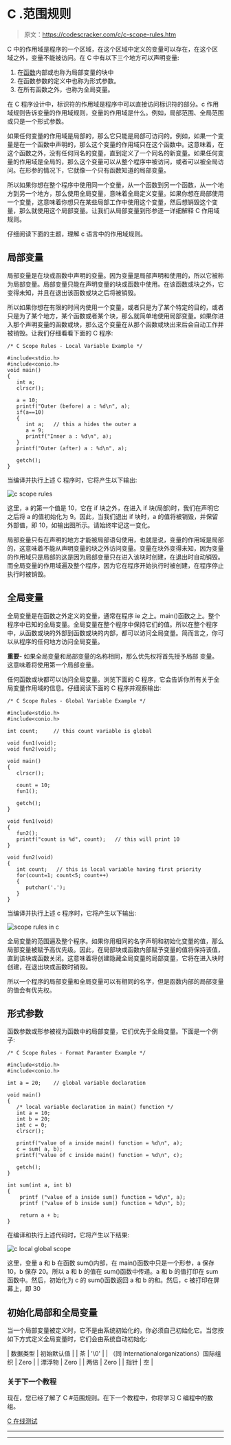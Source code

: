 # C .范围规则

> 原文：<https://codescracker.com/c/c-scope-rules.htm>

C 中的作用域是程序的一个区域，在这个区域中定义的变量可以存在，在这个区域之外，变量不能被访问。在 C 中有以下三个地方可以声明变量:

1.  在[函数](/c/c-functions.htm)内部或也称为局部变量的块中
2.  在函数参数的定义中也称为形式参数。
3.  在所有函数之外，也称为全局变量。

在 C 程序设计中，标识符的作用域是程序中可以直接访问标识符的部分。c 作用域规则告诉变量的作用域规则，变量的作用域是什么。例如，局部范围、全局范围或只是一个形式参数。

如果任何变量的作用域是局部的，那么它只能是局部可访问的。例如，如果一个变量是在一个函数中声明的，那么这个变量的作用域只在这个函数中。这意味着，在这个函数之外，没有任何同名的变量，直到定义了一个同名的新变量。如果任何变量的作用域是全局的，那么这个变量可以从整个程序中被访问，或者可以被全局访问。在形参的情况下，它就像一个只有函数知道的局部变量。

所以如果你想在整个程序中使用同一个变量，从一个函数到另一个函数，从一个地方到另一个地方，那么使用全局变量，意味着全局定义变量。如果你想在局部使用一个变量，这意味着你想只在某些局部工作中使用这个变量，然后想销毁这个变量，那么就使用这个局部变量。让我们从局部变量到形参逐一详细解释 C 作用域规则。

仔细阅读下面的主题，理解 c 语言中的作用域规则。

## 局部变量

局部变量是在块或函数中声明的变量。因为变量是局部声明和使用的，所以它被称为局部变量。局部变量只能在声明变量的块或函数中使用。在该函数或块之外，它变得未知，并且在退出该函数或块之后将被销毁。

所以如果你想在有限的时间内使用一个变量，或者只是为了某个特定的目的，或者只是为了某个地方，某个函数或者某个块，那么就简单地使用局部变量。如果你进入那个声明变量的函数或块，那么这个变量在从那个函数或块出来后会自动工作并被销毁。让我们仔细看看下面的 C 程序:

```
/* C Scope Rules - Local Variable Example */

#include<stdio.h>
#include<conio.h>
void main()
{
   int a;
   clrscr();

   a = 10;
   printf("Outer (before) a : %d\n", a);
   if(a==10)
   {
      int a;   // this a hides the outer a
      a = 9;
      printf("Inner a : %d\n", a);
   }
   printf("Outer (after) a : %d\n", a);

   getch();
}
```

当编译并执行上述 C 程序时，它将产生以下输出:

![c scope rules](img/50158549dbb6c6b0f11f45e3055f0366.png)

这里，a 的第一个值是 10，它在 if 块之外，在进入 if 块(局部)时，我们在声明它之后将 a 的值初始化为 9。因此，当我们退出 if 块时，a 的值将被销毁，并保留外部值，即 10，如输出图所示。请始终牢记这一变化。

局部变量只有在声明的地方才能被局部语句使用，也就是说，变量的作用域是局部的，这意味着不能从声明变量的块之外访问变量。变量在块外变得未知，因为变量的作用域只是局部的这是因为局部变量只在进入该块时创建，在退出时自动销毁。而全局变量的作用域遍及整个程序，因为它在程序开始执行时被创建，在程序停止执行时被销毁。

## 全局变量

全局变量是在函数之外定义的变量，通常在程序 ie 之上。main()函数之上。整个程序中已知的全局变量。全局变量在整个程序中保持它们的值。所以在整个程序中，从函数或块的外部到函数或块的内部，都可以访问全局变量。简而言之，你可以从程序的任何地方访问全局变量。

**重要-** 如果全局变量和局部变量的名称相同，那么优先权将首先授予局部 变量。这意味着将使用第一个局部变量。

任何函数或块都可以访问全局变量。浏览下面的 C 程序，它会告诉你所有关于全局变量作用域的信息。仔细阅读下面的 C 程序并观察输出:

```
/* C Scope Rules - Global Variable Example */

#include<stdio.h>
#include<conio.h>

int count;     // this count variable is global

void fun1(void);
void fun2(void);

void main()
{
   clrscr();

   count = 10;
   fun1();

   getch();
}

void fun1(void)
{
   fun2();
   printf("count is %d", count);   // this will print 10
}

void fun2(void)
{
   int count;   // this is local variable having first priority
   for(count=1; count<5; count++)
   {
      putchar('.');
   }
}
```

当编译并执行上述 c 程序时，它将产生以下输出:

![scope rules in c](img/205a7d7dddc5ec9d65e43bfc6b6be1ad.png)

全局变量的范围遍及整个程序。如果你用相同的名字声明和初始化变量的值，那么局部变量被赋予高优先级。因此，在局部块或函数内部赋予变量的值将保持该值，直到该块或函数关闭。这意味着将创建隐藏全局变量的局部变量，它将在进入块时创建，在退出块或函数时销毁。

所以一个程序的局部变量和全局变量可以有相同的名字，但是函数内部的局部变量的值会有优先权。

## 形式参数

函数参数或形参被视为函数中的局部变量，它们优先于全局变量。下面是一个例子:

```
/* C Scope Rules - Format Paramter Example */

#include<stdio.h>
#include<conio.h>

int a = 20;    // global variable declaration

void main()
{
   /* local variable declaration in main() function */
   int a = 10;
   int b = 20;
   int c = 0;
   clrscr();

   printf("value of a inside main() function = %d\n", a);
   c = sum( a, b);
   printf("value of c inside main() function = %d\n", c);

   getch();
}

int sum(int a, int b)
{
    printf ("value of a inside sum() function = %d\n", a);
    printf ("value of b inside sum() function = %d\n", b);

    return a + b;
}
```

在编译和执行上述代码时，它将产生以下结果:

![c local global scope](img/2147a8527eb2df843b4846d43360aaac.png)

这里，变量 a 和 b 在函数 sum()内部，在 main()函数中只是一个形参，a 保存 10，b 保存 20。所以 a 和 b 的值在 sum()函数中传递。a 和 b 的值打印在 sum 函数中。然后，初始化为 c 的 sum()函数返回 a 和 b 的和。然后，c 被打印在屏幕上，即 30

## 初始化局部和全局变量

当一个局部变量被定义时，它不是由系统初始化的，你必须自己初始化它。当您按如下方式定义全局变量时，它们会由系统自动初始化:

| 数据类型 | 初始默认值 |
| 茶 | '\0' |
| （同 Internationalorganizations）国际组织 | Zero |
| 漂浮物 | Zero |
| 两倍 | Zero |
| 指针 | 空 |

### 关于下一个教程

现在，您已经了解了 C #范围规则。在下一个教程中，你将学习 C 编程中的数组。

[C 在线测试](/exam/showtest.php?subid=2)

* * *

* * *